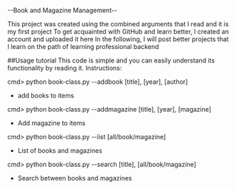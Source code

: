 --Book and Magazine Management--

This project was created using the combined arguments that I read and it is my first project
To get acquainted with GitHub and learn better, I created an account and uploaded it here
In the following, I will post better projects that I learn on the path of learning professional backend


##Usage tutorial
This code is simple and you can easily understand its functionality by reading it.
Instructions:

cmd> python book-class.py --addbook [title], [year], [author]
- add books to items

cmd> python book-class.py --addmagazine [title], [year], [magazine]
- Add magazine to items

cmd> python book-class.py --list [all/book/magazine]
- List of books and magazines

cmd> python book-class.py --search [title], [all/book/magazine]
- Search between books and magazines
